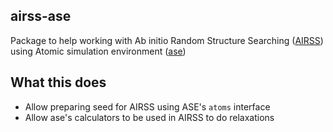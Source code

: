 airss-ase
---------

Package to help working with Ab initio Random Structure Searching ([AIRSS](https://www.mtg.msm.cam.ac.uk/Codes/AIRSS))
using Atomic simulation environment ([ase](https://wiki.fysik.dtu.dk/ase/))


What this does
--------------
* Allow preparing seed for AIRSS using ASE's `atoms` interface
* Allow ase's calculators to be used in AIRSS to do relaxations
